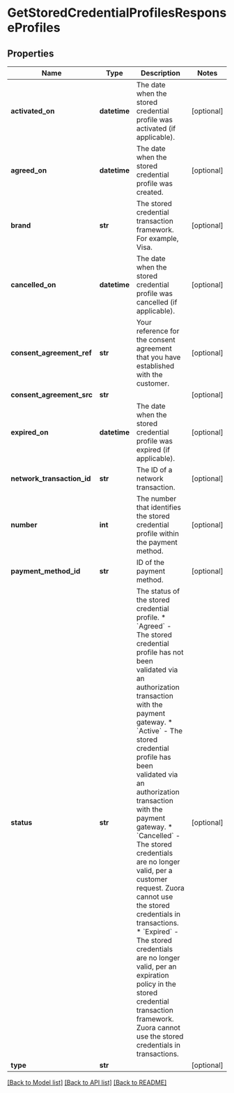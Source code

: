 # GetStoredCredentialProfilesResponseProfiles

## Properties
Name | Type | Description | Notes
------------ | ------------- | ------------- | -------------
**activated_on** | **datetime** | The date when the stored credential profile was activated (if applicable).  | [optional] 
**agreed_on** | **datetime** | The date when the stored credential profile was created.  | [optional] 
**brand** | **str** | The stored credential transaction framework. For example, Visa.  | [optional] 
**cancelled_on** | **datetime** | The date when the stored credential profile was cancelled (if applicable).  | [optional] 
**consent_agreement_ref** | **str** | Your reference for the consent agreement that you have established with the customer.  | [optional] 
**consent_agreement_src** | **str** |  | [optional] 
**expired_on** | **datetime** | The date when the stored credential profile was expired (if applicable).  | [optional] 
**network_transaction_id** | **str** | The ID of a network transaction.  | [optional] 
**number** | **int** | The number that identifies the stored credential profile within the payment method.  | [optional] 
**payment_method_id** | **str** | ID of the payment method.  | [optional] 
**status** | **str** | The status of the stored credential profile.  * &#x60;Agreed&#x60; - The stored credential profile has not been validated via an authorization transaction with the payment gateway. * &#x60;Active&#x60; - The stored credential profile has been validated via an authorization transaction with the payment gateway. * &#x60;Cancelled&#x60; - The stored credentials are no longer valid, per a customer request. Zuora cannot use the stored credentials in transactions. * &#x60;Expired&#x60; - The stored credentials are no longer valid, per an expiration policy in the stored credential transaction framework. Zuora cannot use the stored credentials in transactions.  | [optional] 
**type** | **str** |  | [optional] 

[[Back to Model list]](../README.md#documentation-for-models) [[Back to API list]](../README.md#documentation-for-api-endpoints) [[Back to README]](../README.md)


